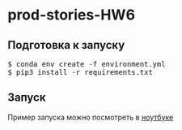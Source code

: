 # prod-stories-HW6
## Подготовка к запуску
<pre>$ conda env create -f environment.yml
$ pip3 install -r requirements.txt</pre>

## Запуск
Пример запуска можно посмотреть в <a href="https://github.com/myutman/prod-stories-HW6/blob/master/example.ipynb">ноутбуке</a>

